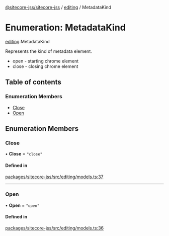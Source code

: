 [@sitecore-jss/sitecore-jss](../README.md) / [editing](../modules/editing.md) / MetadataKind

# Enumeration: MetadataKind

[editing](../modules/editing.md).MetadataKind

Represents the kind of metadata element.
- open - starting chrome element
- close - closing chrome element

## Table of contents

### Enumeration Members

- [Close](editing.MetadataKind.md#close)
- [Open](editing.MetadataKind.md#open)

## Enumeration Members

### Close

• **Close** = ``"close"``

#### Defined in

[packages/sitecore-jss/src/editing/models.ts:37](https://github.com/Sitecore/jss/blob/f4f5c58a8/packages/sitecore-jss/src/editing/models.ts#L37)

___

### Open

• **Open** = ``"open"``

#### Defined in

[packages/sitecore-jss/src/editing/models.ts:36](https://github.com/Sitecore/jss/blob/f4f5c58a8/packages/sitecore-jss/src/editing/models.ts#L36)
